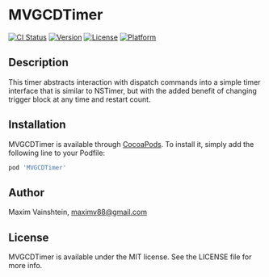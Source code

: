 # MVGCDTimer

[![CI Status](http://img.shields.io/travis/maximv88/MVGCDTimer.svg?style=flat)](https://travis-ci.org/maximv88/MVGCDTimer)
[![Version](https://img.shields.io/cocoapods/v/MVGCDTimer.svg?style=flat)](http://cocoapods.org/pods/MVGCDTimer)
[![License](https://img.shields.io/cocoapods/l/MVGCDTimer.svg?style=flat)](http://cocoapods.org/pods/MVGCDTimer)
[![Platform](https://img.shields.io/cocoapods/p/MVGCDTimer.svg?style=flat)](http://cocoapods.org/pods/MVGCDTimer)

## Description

This timer abstracts interaction with dispatch commands into a simple timer interface that is similar to NSTimer, but with the added benefit of changing trigger block at any time and restart count.

## Installation

MVGCDTimer is available through [CocoaPods](http://cocoapods.org). To install
it, simply add the following line to your Podfile:

```ruby
pod 'MVGCDTimer'
```

## Author

Maxim Vainshtein, maximv88@gmail.com

## License

MVGCDTimer is available under the MIT license. See the LICENSE file for more info.
